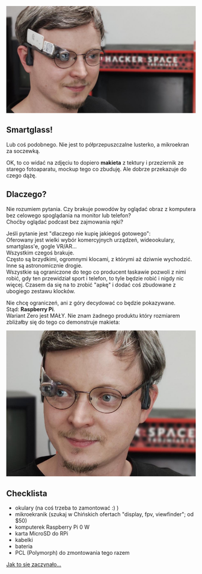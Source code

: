 ![makieta bok](_pics/pic_makieta01.jpg)


## Smartglass!
Lub coś podobnego. Nie jest to półprzepuszczalne lusterko, a mikroekran za soczewką.

OK, to co widać na zdjęciu to dopiero **makieta** z tektury i przeziernik ze starego fotoaparatu, mockup tego co zbuduję. Ale dobrze przekazuje do czego dążę.



## Dlaczego?
Nie rozumiem pytania.
Czy brakuje powodów by oglądać obraz z komputera bez celowego spoglądania na monitor lub telefon?<br>
Choćby oglądać podcast bez zajmowania ręki?

Jeśli pytanie jest "dlaczego nie kupię jakiegoś gotowego":<br>
Oferowany jest wielki wybór komercyjnych urządzeń, wideookulary, smartglass'e, gogle VR/AR...<br>
Wszystkim czegoś brakuje.<br>
Często są brzydkimi, ogromnymi klocami, z którymi aż dziwnie wychodzić.<br>
Inne są astronomicznie drogie.<br>
Wszystkie są ograniczone do tego co producent łaskawie pozwoli z nimi robić, gdy ten przewidział sport i telefon, to tyle będzie robić i nigdy nic więcej. Czasem da się na to zrobić "apkę" i dodać coś zbudowane z ubogiego zestawu klocków.

Nie chcę ograniczeń, ani z góry decydować co będzie pokazywane.<br>
Stąd: **Raspberry Pi**.<br>
Wariant Zero jest MAŁY. Nie znam żadnego produktu który rozmiarem zbliżałby się do tego co demonstruje makieta:



![makieta front](_pics/pic_makieta02.jpg)



## Checklista
* okulary (na coś trzeba to zamontować :) )
* mikroekranik (szukaj w Chińskich ofertach "display, fpv, viewfinder"; od \$50)
* komputerek Raspberry Pi 0 W
* karta MicroSD do RPi
* kabelki
* bateria
* PCL (Polymorph) do zmontowania tego razem




[Jak to się zaczynało...](02_Historia.md)